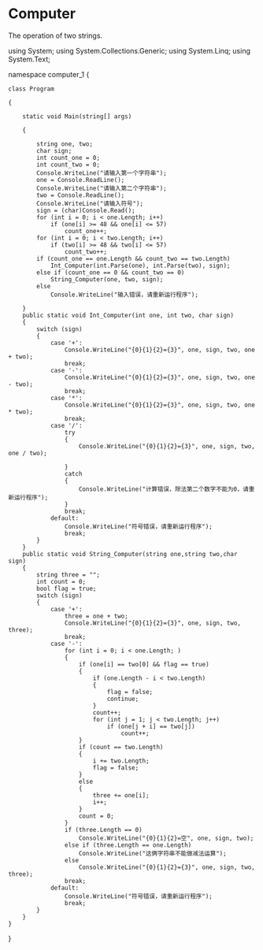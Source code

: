 # Computer
The operation of two strings.

using System;
using System.Collections.Generic;
using System.Linq;
using System.Text;

namespace computer_1
{

    class Program
    
    {
    
        static void Main(string[] args)
        
        {
        
            string one, two;
            char sign;
            int count_one = 0;
            int count_two = 0;
            Console.WriteLine("请输入第一个字符串");
            one = Console.ReadLine();
            Console.WriteLine("请输入第二个字符串");
            two = Console.ReadLine();
            Console.WriteLine("请输入符号");
            sign = (char)Console.Read();
            for (int i = 0; i < one.Length; i++)
                if (one[i] >= 48 && one[i] <= 57)
                    count_one++;
            for (int i = 0; i < two.Length; i++)
                if (two[i] >= 48 && two[i] <= 57)
                    count_two++;
            if (count_one == one.Length && count_two == two.Length)
                Int_Computer(int.Parse(one), int.Parse(two), sign);
            else if (count_one == 0 && count_two == 0)
                String_Computer(one, two, sign);
            else
                Console.WriteLine("输入错误，请重新运行程序");
            
        }
        public static void Int_Computer(int one, int two, char sign)
        {
            switch (sign)
            {
                case '+':
                    Console.WriteLine("{0}{1}{2}={3}", one, sign, two, one + two);
                    break;
                case '-':
                    Console.WriteLine("{0}{1}{2}={3}", one, sign, two, one - two);
                    break;
                case '*':
                    Console.WriteLine("{0}{1}{2}={3}", one, sign, two, one * two);
                    break;
                case '/':
                    try
                    {
                        Console.WriteLine("{0}{1}{2}={3}", one, sign, two, one / two);

                    }
                    catch
                    {
                        Console.WriteLine("计算错误，除法第二个数字不能为0，请重新运行程序");
                    }
                    break;
                default:
                    Console.WriteLine("符号错误，请重新运行程序");
                    break;
            }
        }
        public static void String_Computer(string one,string two,char sign)
        {
            string three = "";
            int count = 0;
            bool flag = true;
            switch (sign)
            {
                case '+':
                    three = one + two;
                    Console.WriteLine("{0}{1}{2}={3}", one, sign, two, three);
                    break;
                case '-':
                    for (int i = 0; i < one.Length; )
                    {
                        if (one[i] == two[0] && flag == true)
                        {
                            if (one.Length - i < two.Length)
                            {
                                flag = false;
                                continue;
                            }
                            count++;
                            for (int j = 1; j < two.Length; j++)
                                if (one[j + i] == two[j])
                                    count++;
                        }
                        if (count == two.Length)
                        {
                            i += two.Length;
                            flag = false;
                        }
                        else
                        {
                            three += one[i];
                            i++;
                        }
                        count = 0;
                    }
                    if (three.Length == 0)
                        Console.WriteLine("{0}{1}{2}=空", one, sign, two);
                    else if (three.Length == one.Length)
                        Console.WriteLine("这俩字符串不能做减法运算");
                    else
                        Console.WriteLine("{0}{1}{2}={3}", one, sign, two, three);
                    break;
                default:
                    Console.WriteLine("符号错误，请重新运行程序");
                    break;
            }
        }
    }
}
